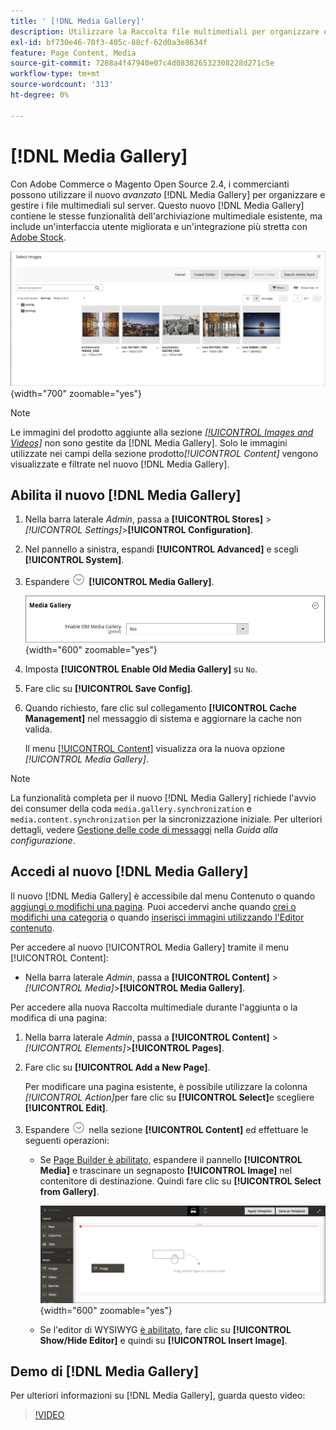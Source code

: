 ```yaml
---
title: ' [!DNL Media Gallery]'
description: Utilizzare la Raccolta file multimediali per organizzare e gestire i file multimediali sul server.
exl-id: bf730e46-70f3-405c-88cf-62d0a3e8634f
feature: Page Content, Media
source-git-commit: 7288a4f47940e07c4d083826532308228d271c5e
workflow-type: tm+mt
source-wordcount: '313'
ht-degree: 0%

---
```


# [!DNL Media Gallery]

Con Adobe Commerce o Magento Open Source 2.4, i commercianti possono utilizzare il nuovo _avanzato_ [!DNL Media Gallery] per organizzare e gestire i file multimediali sul server. Questo nuovo [!DNL Media Gallery] contiene le stesse funzionalità dell&#39;archiviazione multimediale esistente, ma include un&#39;interfaccia utente migliorata e un&#39;integrazione più stretta con [Adobe Stock][adobe-stock].

![Immagini visualizzate nella griglia di Media Gallery](./assets/media-gallery-grid.png){width="700" zoomable="yes"}

>[!NOTE]
>
>Le immagini del prodotto aggiunte alla sezione [_[!UICONTROL Images and Videos]_](../catalog/product-image.md#upload-an-image) non sono gestite da [!DNL Media Gallery]. Solo le immagini utilizzate nei campi della sezione prodotto&#x200B;_[!UICONTROL Content]_ vengono visualizzate e filtrate nel nuovo [!DNL Media Gallery].

## Abilita il nuovo [!DNL Media Gallery]

1. Nella barra laterale _Admin_, passa a **[!UICONTROL Stores]** > _[!UICONTROL Settings]_>**[!UICONTROL Configuration]**.

1. Nel pannello a sinistra, espandi **[!UICONTROL Advanced]** e scegli **[!UICONTROL System]**.

1. Espandere ![Selettore di espansione](../assets/icon-display-expand.png) **[!UICONTROL Media Gallery]**.

   ![Configurazione avanzata - [!DNL Media Gallery]](./assets/system-media-gallery.png){width="600" zoomable="yes"}

1. Imposta **[!UICONTROL Enable Old Media Gallery]** su `No`.

1. Fare clic su **[!UICONTROL Save Config]**.

1. Quando richiesto, fare clic sul collegamento **[!UICONTROL Cache Management]** nel messaggio di sistema e aggiornare la cache non valida.

   Il menu [[!UICONTROL Content]](/help/content-design/content-menu.md) visualizza ora la nuova opzione _[!UICONTROL Media Gallery]_.

>[!NOTE]
>
>La funzionalità completa per il nuovo [!DNL Media Gallery] richiede l&#39;avvio dei consumer della coda `media.gallery.synchronization` e `media.content.synchronization` per la sincronizzazione iniziale. Per ulteriori dettagli, vedere [Gestione delle code di messaggi](https://experienceleague.adobe.com/docs/commerce-operations/configuration-guide/message-queues/manage-message-queues.html?lang=it) nella _Guida alla configurazione_.

## Accedi al nuovo [!DNL Media Gallery]

Il nuovo [!DNL Media Gallery] è accessibile dal menu Contenuto o quando [aggiungi o modifichi una pagina](/help/content-design/page-add.md). Puoi accedervi anche quando [crei o modifichi una categoria](/help/catalog/category-create.md) o quando [inserisci immagini utilizzando l&#39;Editor contenuto](/help/content-design/editor-insert-image.md).

Per accedere al nuovo [!UICONTROL Media Gallery] tramite il menu [!UICONTROL Content]:

- Nella barra laterale _Admin_, passa a **[!UICONTROL Content]** > _[!UICONTROL Media]_>**[!UICONTROL Media Gallery]**.

Per accedere alla nuova Raccolta multimediale durante l&#39;aggiunta o la modifica di una pagina:

1. Nella barra laterale _Admin_, passa a **[!UICONTROL Content]** > _[!UICONTROL Elements]_>**[!UICONTROL Pages]**.

1. Fare clic su **[!UICONTROL Add a New Page]**.

   Per modificare una pagina esistente, è possibile utilizzare la colonna _[!UICONTROL Action]_&#x200B;per fare clic su **[!UICONTROL Select]**&#x200B;e scegliere **[!UICONTROL Edit]**.

1. Espandere ![Il selettore di espansione](../assets/icon-display-expand.png) nella sezione **[!UICONTROL Content]** ed effettuare le seguenti operazioni:

   - Se [Page Builder è abilitato](../page-builder/setup.md), espandere il pannello **[!UICONTROL Media]** e trascinare un segnaposto **[!UICONTROL Image]** nel contenitore di destinazione. Quindi fare clic su **[!UICONTROL Select from Gallery]**.

     ![Trascina immagine nell&#39;area di visualizzazione](./assets/pb-media-image-drag.png){width="600" zoomable="yes"}

   - Se l&#39;editor di WYSIWYG [è abilitato](/help/content-design/editor.md), fare clic su **[!UICONTROL Show/Hide Editor]** e quindi su **[!UICONTROL Insert Image]**.

## Demo di [!DNL Media Gallery]

Per ulteriori informazioni su [!DNL Media Gallery], guarda questo video:

>[!VIDEO](https://video.tv.adobe.com/v/3411045?quality=12&learn=on&captions=ita)

[adobe-stock]: https://stock.adobe.com

